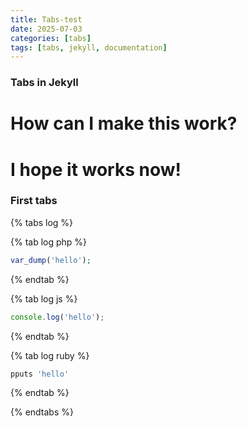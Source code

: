 ```yaml
---
title: Tabs-test
date: 2025-07-03
categories: [tabs]
tags: [tabs, jekyll, documentation]
---
```


### Tabs in Jekyll
# How can I make this work? 
# I hope it works now!

### First tabs

{% tabs log %}

{% tab log php %}
```php
var_dump('hello');
```
{% endtab %}

{% tab log js %}
```javascript
console.log('hello');
```
{% endtab %}

{% tab log ruby %}
```ruby
pputs 'hello'
```
{% endtab %}

{% endtabs %}

<!-- ### Second tabs

{% tabs data-struct %}

{% tab data-struct yaml %}
```yaml
hello:
  - 'whatsup'
  - 'hi'
```
{% endtab %}

{% tab data-struct json %}
```json
{
    "hello": ["whatsup", "hi"]
}
```
{% endtab %}

{% endtabs %} -->
